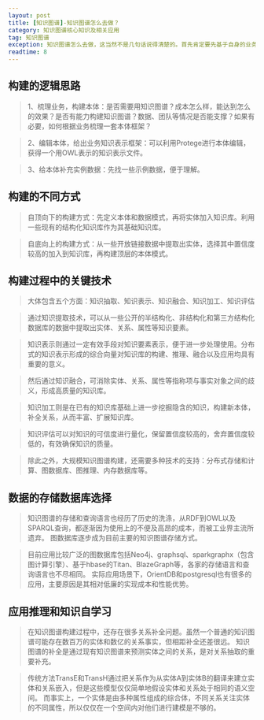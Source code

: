 ```yaml
---
layout: post
title: [知识图谱]-知识图谱怎么去做？
category: 知识图谱核心知识及相关应用
tag: 知识图谱
exception: 知识图谱怎么去做，这当然不是几句话说得清楚的。首先肯定要先基于自身的业务进行思考，这里整理一些知识图谱构建的主要路径。
readtime: 8
---
```


## 构建的逻辑思路
> 1、梳理业务，构建本体：是否需要用知识图谱？成本怎么样，能达到怎么的效果？是否有能力构建知识图谱？数据、团队等情况是否能支撑？如果有必要，如何根据业务梳理一套本体框架？

> 2、编辑本体，给出业务知识表示框架：可以利用Protege进行本体编辑，获得一个用OWL表示的知识表示文件。

> 3、给本体补充实例数据：先找一些示例数据，便于理解。

## 构建的不同方式
> 自顶向下的构建方式：先定义本体和数据模式，再将实体加入知识库。利用一些现有的结构化知识库作为其基础知识库。

> 自底向上的构建方式：从一些开放链接数据中提取出实体，选择其中置信度较高的加入到知识库，再构建顶层的本体模式。

## 构建过程中的关键技术
> 大体包含五个方面：知识抽取、知识表示、知识融合、知识加工、知识评估
  
> 通过知识提取技术，可以从一些公开的半结构化、非结构化和第三方结构化数据库的数据中提取出实体、关系、属性等知识要素。

> 知识表示则通过一定有效手段对知识要素表示，便于进一步处理使用。分布式的知识表示形成的综合向量对知识库的构建、推理、融合以及应用均具有重要的意义。

> 然后通过知识融合，可消除实体、关系、属性等指称项与事实对象之间的歧义，形成高质量的知识库。

> 知识加工则是在已有的知识库基础上进一步挖掘隐含的知识，构建新本体，补全关系，从而丰富、扩展知识库。

> 知识评估可以对知识的可信度进行量化，保留置信度较高的，舍弃置信度较低的，有效确保知识的质量。

> 除此之外，大规模知识图谱构建，还需要多种技术的支持：分布式存储和计算、图数据库、图推理、内存数据库等。

## 数据的存储数据库选择
> 知识图谱的存储和查询语言也经历了历史的洗涤，从RDF到OWL以及SPARQL查询，都逐渐因为使用上的不便及高昂的成本，而被工业界主流所遗弃。
图数据库逐步成为目前主要的知识图谱存储方式。

> 目前应用比较广泛的图数据库包括Neo4j、graphsql、sparkgraphx（包含图计算引擎）、基于hbase的Titan、BlazeGraph等，各家的存储语言和查询语言也不尽相同。
实际应用场景下，OrientDB和postgresql也有很多的应用，主要原因是其相对低廉的实现成本和性能优势。

## 应用推理和知识自学习
> 在知识图谱构建过程中，还存在很多关系补全问题。虽然一个普通的知识图谱可能存在数百万的实体和数亿的关系事实，但相距补全还差很远。
知识图谱的补全是通过现有知识图谱来预测实体之间的关系，是对关系抽取的重要补充。

> 传统方法TransE和TransH通过把关系作为从实体A到实体B的翻译来建立实体和关系嵌入，但是这些模型仅仅简单地假设实体和关系处于相同的语义空间。
而事实上，一个实体是由多种属性组成的综合体，不同关系关注实体的不同属性，所以仅仅在一个空间内对他们进行建模是不够的。
